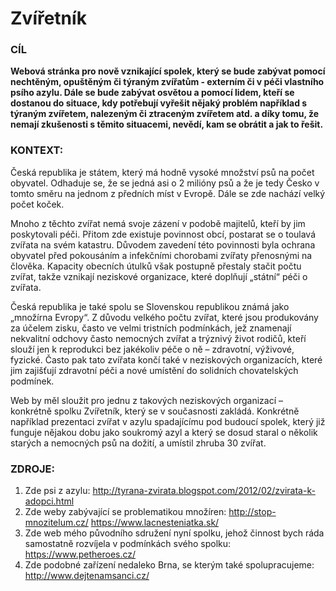 # Zvířetník

### CÍL

**Webová stránka pro nově vznikající spolek, který se bude zabývat pomocí nechtěným, opuštěným či týraným zvířatům - externím či v péči vlastního psího azylu. Dále se bude zabývat osvětou a pomocí lidem, kteří se dostanou do situace, kdy potřebují vyřešit nějaký problém například s týraným zvířetem, nalezeným či ztraceným zvířetem atd. a díky tomu, že nemají zkušenosti s těmito situacemi, nevědí, kam se obrátit a jak to řešit.**

### KONTEXT:

Česká republika je státem, který má hodně vysoké množství psů na počet obyvatel. Odhaduje se, že se jedná asi o 2 milióny psů a že je tedy Česko v tomto směru na jednom z předních míst v Evropě. Dále se zde nachází velký počet koček.

Mnoho z těchto zvířat nemá svoje zázení v podobě majitelů, kteří by jim poskytovali péči. Přitom zde existuje povinnost obcí, postarat se o toulavá zvířata na svém katastru. Důvodem zavedení této povinnosti byla ochrana obyvatel před pokousáním a infekčními chorobami zvířaty přenosnými na člověka. Kapacity obecních útulků však postupně přestaly stačit počtu zvířat, takže vznikají neziskové organizace, které doplňují „státní“ péči o zvířata.

Česká republika je také spolu se Slovenskou republikou známá jako „množírna Evropy“. Z důvodu velkého počtu zvířat, které jsou produkovány za účelem zisku, často ve velmi tristních podmínkách, jež znamenají nekvalitní odchovy často nemocných zvířat a trýznivý život rodičů, kteří slouží jen k reprodukci bez jakékoliv péče o ně – zdravotní, výživové, fyzické. Často pak tato zvířata končí také v neziskových organizacích, které jim zajišťují zdravotní péči a nové umístění do solidních chovatelských podmínek. 

Web by měl sloužit pro jednu z takových neziskových organizací – konkrétně spolku Zvířetník, který se v současnosti zakládá. Konkrétně například prezentaci zvířat v azylu spadajícímu pod budoucí spolek, který již funguje nějakou dobu jako soukromý azyl a který se dosud staral o několik starých a nemocných psů na dožití, a umístil zhruba 30 zvířat.

### ZDROJE:

1) Zde psi z azylu: 
http://tyrana-zvirata.blogspot.com/2012/02/zvirata-k-adopci.html
2) Zde weby zabývající se problematikou množíren:
http://stop-mnozitelum.cz/
https://www.lacnesteniatka.sk/
3) Zde web mého původního sdružení nyní spolku, jehož činnost bych ráda samostatně rozvíjela v podmínkách svého spolku:
https://www.petheroes.cz/
4) Zde podobné zařízení nedaleko Brna, se kterým také spolupracujeme:
http://www.dejtenamsanci.cz/
